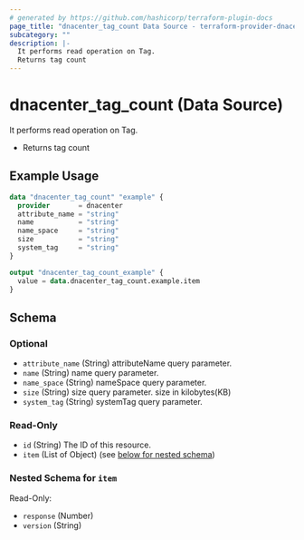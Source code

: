 ```yaml
---
# generated by https://github.com/hashicorp/terraform-plugin-docs
page_title: "dnacenter_tag_count Data Source - terraform-provider-dnacenter"
subcategory: ""
description: |-
  It performs read operation on Tag.
  Returns tag count
---
```


# dnacenter_tag_count (Data Source)

It performs read operation on Tag.

- Returns tag count

## Example Usage

```terraform
data "dnacenter_tag_count" "example" {
  provider       = dnacenter
  attribute_name = "string"
  name           = "string"
  name_space     = "string"
  size           = "string"
  system_tag     = "string"
}

output "dnacenter_tag_count_example" {
  value = data.dnacenter_tag_count.example.item
}
```

<!-- schema generated by tfplugindocs -->
## Schema

### Optional

- `attribute_name` (String) attributeName query parameter.
- `name` (String) name query parameter.
- `name_space` (String) nameSpace query parameter.
- `size` (String) size query parameter. size in kilobytes(KB)
- `system_tag` (String) systemTag query parameter.

### Read-Only

- `id` (String) The ID of this resource.
- `item` (List of Object) (see [below for nested schema](#nestedatt--item))

<a id="nestedatt--item"></a>
### Nested Schema for `item`

Read-Only:

- `response` (Number)
- `version` (String)
